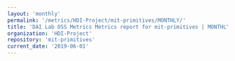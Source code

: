 ```yaml
---
layout: 'monthly'
permalink: '/metrics/HDI-Project/mit-primitives/MONTHLY/'
title: 'DAI Lab OSS Metrics Metrics report for mit-primitives | MONTHLY-REPORT-2019-06-01'
organization: 'HDI-Project'
repository: 'mit-primitives'
current_date: '2019-06-01'
---
```

